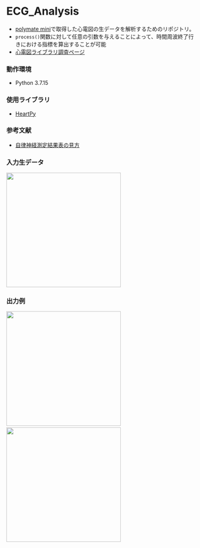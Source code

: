 # ECG_Analysis
- [polymate mini](https://datarecorder.jp/products/me/ap108.html)で取得した心電図の生データを解析するためのリポジトリ。
- ```process()```関数に対して任意の引数を与えることによって、時間周波終了行きにおける指標を算出することが可能
- [心電図ライブラリ調査ページ](https://peppermint-alley-ea5.notion.site/HeartPy-eeb60f7d2f4b4965b8526f5610348207)

### 動作環境
- Python 3.7.15

### 使用ライブラリ
- [HeartPy](https://github.com/miyakooti/heartrate_analysis_python)

### 参考文献
- [自律神経測定結果表の見方](https://www.fatigue.co.jp/mikata.htm#:~:text=%E4%BA%A4%E6%84%9F%E7%A5%9E%E7%B5%8C%EF%BC%88LF%EF%BC%89%E3%80%81%E5%89%AF%E4%BA%A4%E6%84%9F,%E6%B3%A8%E6%84%8F%E3%80%8D%E3%81%A8%E8%A1%A8%E7%A4%BA%E3%81%95%E3%82%8C%E3%81%BE%E3%81%99%E3%80%82&text=%E3%83%90%E3%83%A9%E3%83%B3%E3%82%B9%EF%BC%88LF%2FHF%EF%BC%89%E3%81%AE%E5%80%A4%E3%81%AF%E3%80%81%E5%BF%83%E6%8B%8D%E4%B8%80,%E8%A8%88%E7%AE%97%E5%80%A4%E3%81%AE%E5%B9%B3%E5%9D%87%E3%81%A7%E3%81%99%E3%80%82)

### 入力生データ

<img src="https://user-images.githubusercontent.com/60727025/209853510-c529d047-b301-4f25-8563-6b0ddd97f4e7.jpg" width="300">

### 出力例

<img src="https://user-images.githubusercontent.com/60727025/209853659-9268efec-c9d5-46ee-b141-25cfee2e7326.jpg" width="300">　<img src="https://user-images.githubusercontent.com/60727025/209853609-d916f3f6-9ce2-4df1-a9e6-581c7d821a8c.jpg" width="300">

